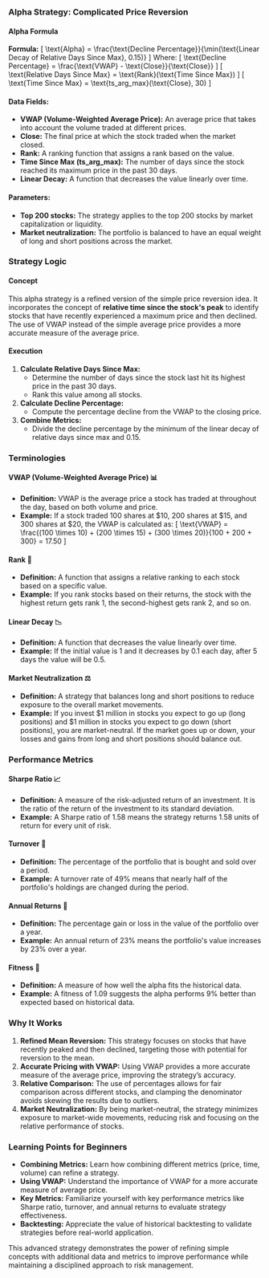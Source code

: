 ### Alpha Strategy: Complicated Price Reversion

#### Alpha Formula
**Formula:**
\[ \text{Alpha} = \frac{\text{Decline Percentage}}{\min(\text{Linear Decay of Relative Days Since Max}, 0.15)} \]
Where:
\[ \text{Decline Percentage} = \frac{\text{VWAP} - \text{Close}}{\text{Close}} \]
\[ \text{Relative Days Since Max} = \text{Rank}(\text{Time Since Max}) \]
\[ \text{Time Since Max} = \text{ts\_arg\_max}(\text{Close}, 30) \]

#### Data Fields:
- **VWAP (Volume-Weighted Average Price):** An average price that takes into account the volume traded at different prices.
- **Close:** The final price at which the stock traded when the market closed.
- **Rank:** A ranking function that assigns a rank based on the value.
- **Time Since Max (ts_arg_max):** The number of days since the stock reached its maximum price in the past 30 days.
- **Linear Decay:** A function that decreases the value linearly over time.

#### Parameters:
- **Top 200 stocks:** The strategy applies to the top 200 stocks by market capitalization or liquidity.
- **Market neutralization:** The portfolio is balanced to have an equal weight of long and short positions across the market.

### Strategy Logic

#### Concept
This alpha strategy is a refined version of the simple price reversion idea. It incorporates the concept of **relative time since the stock's peak** to identify stocks that have recently experienced a maximum price and then declined. The use of VWAP instead of the simple average price provides a more accurate measure of the average price.

#### Execution
1. **Calculate Relative Days Since Max:**
   - Determine the number of days since the stock last hit its highest price in the past 30 days.
   - Rank this value among all stocks.
2. **Calculate Decline Percentage:**
   - Compute the percentage decline from the VWAP to the closing price.
3. **Combine Metrics:**
   - Divide the decline percentage by the minimum of the linear decay of relative days since max and 0.15.

### Terminologies

#### VWAP (Volume-Weighted Average Price) 📊
- **Definition:** VWAP is the average price a stock has traded at throughout the day, based on both volume and price.
- **Example:** If a stock traded 100 shares at $10, 200 shares at $15, and 300 shares at $20, the VWAP is calculated as:
  \[ \text{VWAP} = \frac{(100 \times 10) + (200 \times 15) + (300 \times 20)}{100 + 200 + 300} = 17.50 \]

#### Rank 🔢
- **Definition:** A function that assigns a relative ranking to each stock based on a specific value.
- **Example:** If you rank stocks based on their returns, the stock with the highest return gets rank 1, the second-highest gets rank 2, and so on.

#### Linear Decay 📉
- **Definition:** A function that decreases the value linearly over time.
- **Example:** If the initial value is 1 and it decreases by 0.1 each day, after 5 days the value will be 0.5.

#### Market Neutralization ⚖️
- **Definition:** A strategy that balances long and short positions to reduce exposure to the overall market movements.
- **Example:** If you invest $1 million in stocks you expect to go up (long positions) and $1 million in stocks you expect to go down (short positions), you are market-neutral. If the market goes up or down, your losses and gains from long and short positions should balance out.

### Performance Metrics

#### Sharpe Ratio 📈
- **Definition:** A measure of the risk-adjusted return of an investment. It is the ratio of the return of the investment to its standard deviation.
- **Example:** A Sharpe ratio of 1.58 means the strategy returns 1.58 units of return for every unit of risk.

#### Turnover 🔄
- **Definition:** The percentage of the portfolio that is bought and sold over a period.
- **Example:** A turnover rate of 49% means that nearly half of the portfolio's holdings are changed during the period.

#### Annual Returns 📅
- **Definition:** The percentage gain or loss in the value of the portfolio over a year.
- **Example:** An annual return of 23% means the portfolio's value increases by 23% over a year.

#### Fitness 💪
- **Definition:** A measure of how well the alpha fits the historical data.
- **Example:** A fitness of 1.09 suggests the alpha performs 9% better than expected based on historical data.

### Why It Works
1. **Refined Mean Reversion:** This strategy focuses on stocks that have recently peaked and then declined, targeting those with potential for reversion to the mean.
2. **Accurate Pricing with VWAP:** Using VWAP provides a more accurate measure of the average price, improving the strategy’s accuracy.
3. **Relative Comparison:** The use of percentages allows for fair comparison across different stocks, and clamping the denominator avoids skewing the results due to outliers.
4. **Market Neutralization:** By being market-neutral, the strategy minimizes exposure to market-wide movements, reducing risk and focusing on the relative performance of stocks.

### Learning Points for Beginners
- **Combining Metrics:** Learn how combining different metrics (price, time, volume) can refine a strategy.
- **Using VWAP:** Understand the importance of VWAP for a more accurate measure of average price.
- **Key Metrics:** Familiarize yourself with key performance metrics like Sharpe ratio, turnover, and annual returns to evaluate strategy effectiveness.
- **Backtesting:** Appreciate the value of historical backtesting to validate strategies before real-world application.

This advanced strategy demonstrates the power of refining simple concepts with additional data and metrics to improve performance while maintaining a disciplined approach to risk management.
